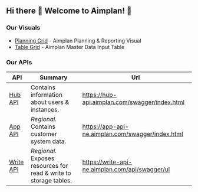 ## Hi there 👋 Welcome to Aimplan! 🎯

### Our Visuals

* [Planning Grid](https://github.com/aimplan/planning-grid) - Aimplan Planning & Reporting Visual
* [Table Grid](https://github.com/aimplan/table-grid) - Aimplan Master Data Input Table

### Our APIs
| API                                               | Summary                                                           | Url                                               |
|---------------------------------------------------|-------------------------------------------------------------------|---------------------------------------------------|
| [Hub API](https://github.com/aimplan/hub-api)     | Contains information about users & instances.                     | https://hub-api.aimplan.com/swagger/index.html    |
| [App API](https://github.com/aimplan/app-api)     | _Regional._ Contains customer system data.                        | https://app-api-ne.aimplan.com/swagger/index.html |
| [Write API](https://github.com/aimplan/write-api) | _Regional._ Exposes resources for read & write to storage tables. | https://write-api-ne.aimplan.com/api/swagger/ui   |
